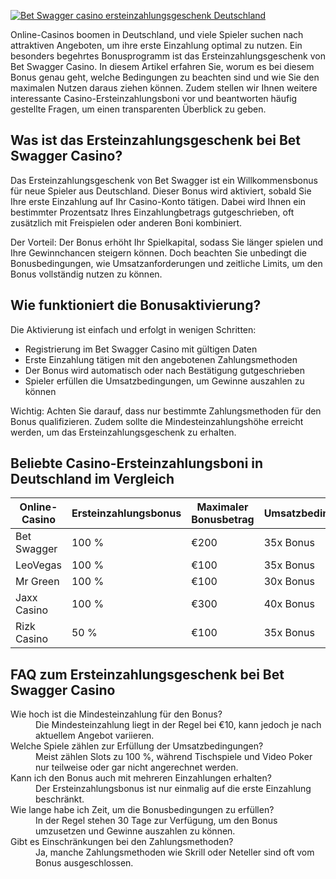 [![Bet Swagger casino ersteinzahlungsgeschenk Deutschland](https://123-caf.pages.dev/gitsignup.png)](https://vrmoo.ru/Bt82HjjY)

<p>Online-Casinos boomen in Deutschland, und viele Spieler suchen nach attraktiven Angeboten, um ihre erste Einzahlung optimal zu nutzen. Ein besonders begehrtes Bonusprogramm ist das Ersteinzahlungsgeschenk von Bet Swagger Casino. In diesem Artikel erfahren Sie, worum es bei diesem Bonus genau geht, welche Bedingungen zu beachten sind und wie Sie den maximalen Nutzen daraus ziehen können. Zudem stellen wir Ihnen weitere interessante Casino-Ersteinzahlungsboni vor und beantworten häufig gestellte Fragen, um einen transparenten Überblick zu geben.</p>  <h2>Was ist das Ersteinzahlungsgeschenk bei Bet Swagger Casino?</h2> <p>Das Ersteinzahlungsgeschenk von Bet Swagger ist ein Willkommensbonus für neue Spieler aus Deutschland. Dieser Bonus wird aktiviert, sobald Sie Ihre erste Einzahlung auf Ihr Casino-Konto tätigen. Dabei wird Ihnen ein bestimmter Prozentsatz Ihres Einzahlungbetrags gutgeschrieben, oft zusätzlich mit Freispielen oder anderen Boni kombiniert.</p> <p>Der Vorteil: Der Bonus erhöht Ihr Spielkapital, sodass Sie länger spielen und Ihre Gewinnchancen steigern können. Doch beachten Sie unbedingt die Bonusbedingungen, wie Umsatzanforderungen und zeitliche Limits, um den Bonus vollständig nutzen zu können.</p>  <h2>Wie funktioniert die Bonusaktivierung?</h2> <p>Die Aktivierung ist einfach und erfolgt in wenigen Schritten:</p> <ul> <li>Registrierung im Bet Swagger Casino mit gültigen Daten</li> <li>Erste Einzahlung tätigen mit den angebotenen Zahlungsmethoden</li> <li>Der Bonus wird automatisch oder nach Bestätigung gutgeschrieben</li> <li>Spieler erfüllen die Umsatzbedingungen, um Gewinne auszahlen zu können</li> </ul> <p>Wichtig: Achten Sie darauf, dass nur bestimmte Zahlungsmethoden für den Bonus qualifizieren. Zudem sollte die Mindesteinzahlungshöhe erreicht werden, um das Ersteinzahlungsgeschenk zu erhalten.</p>  <h2>Beliebte Casino-Ersteinzahlungsboni in Deutschland im Vergleich</h2> <table> <thead> <tr> <th>Online-Casino</th> <th>Ersteinzahlungsbonus</th> <th>Maximaler Bonusbetrag</th> <th>Umsatzbedingungen</th> <th>Freispiele</th> </tr> </thead> <tbody> <tr> <td>Bet Swagger</td> <td>100 %</td> <td>€200</td> <td>35x Bonus</td> <td>50 Spins</td> </tr> <tr> <td>LeoVegas</td> <td>100 %</td> <td>€100</td> <td>35x Bonus</td> <td>20 Spins</td> </tr> <tr> <td>Mr Green</td> <td>100 %</td> <td>€100</td> <td>30x Bonus</td> <td>50 Spins</td> </tr> <tr> <td>Jaxx Casino</td> <td>100 %</td> <td>€300</td> <td>40x Bonus</td> <td>100 Spins</td> </tr> <tr> <td>Rizk Casino</td> <td>50 %</td> <td>€100</td> <td>35x Bonus</td> <td>0 Spins</td> </tr> </tbody> </table>  <h2>FAQ zum Ersteinzahlungsgeschenk bei Bet Swagger Casino</h2> <dl> <dt>Wie hoch ist die Mindesteinzahlung für den Bonus?</dt> <dd>Die Mindesteinzahlung liegt in der Regel bei €10, kann jedoch je nach aktuellem Angebot variieren.</dd> <dt>Welche Spiele zählen zur Erfüllung der Umsatzbedingungen?</dt> <dd>Meist zählen Slots zu 100 %, während Tischspiele und Video Poker nur teilweise oder gar nicht angerechnet werden.</dd> <dt>Kann ich den Bonus auch mit mehreren Einzahlungen erhalten?</dt> <dd>Der Ersteinzahlungsbonus ist nur einmalig auf die erste Einzahlung beschränkt.</dd> <dt>Wie lange habe ich Zeit, um die Bonusbedingungen zu erfüllen?</dt> <dd>In der Regel stehen 30 Tage zur Verfügung, um den Bonus umzusetzen und Gewinne auszahlen zu können.</dd> <dt>Gibt es Einschränkungen bei den Zahlungsmethoden?</dt> <dd>Ja, manche Zahlungsmethoden wie Skrill oder Neteller sind oft vom Bonus ausgeschlossen.</dd> </dl>